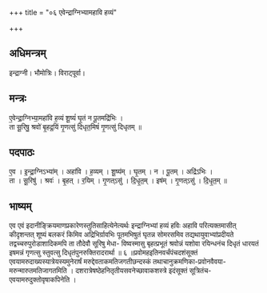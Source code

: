 +++
title = "०६ एवेन्द्राग्निभ्यामहावि हव्यं"

+++
## अधिमन्त्रम्
इन्द्राग्नी। भौमोत्रिः। विराट्पूर्वा।

## मन्त्रः
ए॒वेन्द्रा॒ग्निभ्या॒महा॑वि ह॒व्यं शू॒ष्यं॑ घृ॒तं न पू॒तमद्रि॑भिः ।  
ता सू॒रिषु॒ श्रवो॑ बृ॒हद्र॒यिं गृ॒णत्सु॑ दिधृत॒मिषं॑ गृ॒णत्सु॑ दिधृतम् ॥

## पदपाठः
ए॒व । इ॒न्द्रा॒ग्निऽभ्या॑म् । अहा॑वि । ह॒व्यम् । शू॒ष्य॑म् । घृ॒तम् । न । पू॒तम् । अद्रि॑ऽभिः ।  
ता । सू॒रिषु॑ । श्रवः॑ । बृ॒हत् । र॒यिम् । गृ॒णत्ऽसु॑ । दि॒धृ॒त॒म् । इष॑म् । गृ॒णत्ऽसु॑ । दि॒धृ॒त॒म् ॥

## भाष्यम्
एव एवं इदानीङ्क्रियमाणप्रकारेणस्तुतिसाहित्येनेत्यर्थः इन्द्राग्निभ्यां हव्यं हविः अहावि परित्यक्तमासीत् कीदृशन्तत् शूष्यं बलकरं किमिव अद्रिभिर्ग्रावभिः पूतमभिषुतं घृतन्न सोमरसमिव तद्यथायुवाभ्यांप्रदीयते तद्वच्चरुपुरोडाशादिकमपि ता तौदेवौ सूरिषु मेधा- विष्वस्मासु बृहत्प्रभूतं श्रवोन्नं यशोवा रयिन्धनंच दिधृतं धारयतं इषमन्नं गृणत्सु स्तुवत्सु दिधृतंपुनरुक्तिरादरार्था ॥ ६ ॥प्रवोमहइतिनवर्चंपंचदशंसूक्तं एवयामरुदाख्यस्यात्रेयस्यमुनेरार्षं मरुद्देवताकमतिजगतीछन्दस्कं तथाचानुक्रमणिका-प्रवोनवैवया- मरुन्मारुतमतिजागतमिति । दशरात्रेषष्ठेहनितृतीयसवनेच्छावाकशस्त्रे इदंसूक्तं सूत्रितंच-एवयामरुदुक्तोवृषाकपिनेति ।